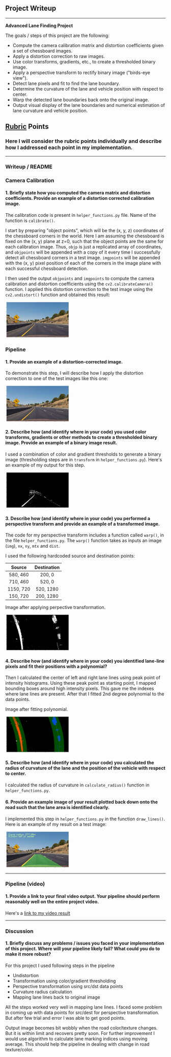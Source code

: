 ## Project Writeup


---

**Advanced Lane Finding Project**

The goals / steps of this project are the following:

* Compute the camera calibration matrix and distortion coefficients given a set of chessboard images.
* Apply a distortion correction to raw images.
* Use color transforms, gradients, etc., to create a thresholded binary image.
* Apply a perspective transform to rectify binary image ("birds-eye view").
* Detect lane pixels and fit to find the lane boundary.
* Determine the curvature of the lane and vehicle position with respect to center.
* Warp the detected lane boundaries back onto the original image.
* Output visual display of the lane boundaries and numerical estimation of lane curvature and vehicle position.


## [Rubric](https://review.udacity.com/#!/rubrics/571/view) Points

### Here I will consider the rubric points individually and describe how I addressed each point in my implementation.  

---

### Writeup / README


### Camera Calibration

#### 1. Briefly state how you computed the camera matrix and distortion coefficients. Provide an example of a distortion corrected calibration image.

The calibration code is present in `helper_functions.py` file. Name of the function is `calibrate()`.

I start by preparing "object points", which will be the (x, y, z) coordinates of the chessboard corners in the world. Here I am assuming the chessboard is fixed on the (x, y) plane at z=0, such that the object points are the same for each calibration image.  Thus, `objp` is just a replicated array of coordinates, and `objpoints` will be appended with a copy of it every time I successfully detect all chessboard corners in a test image.  `imgpoints` will be appended with the (x, y) pixel position of each of the corners in the image plane with each successful chessboard detection.  

I then used the output `objpoints` and `imgpoints` to compute the camera calibration and distortion coefficients using the `cv2.calibrateCamera()` function.  I applied this distortion correction to the test image using the `cv2.undistort()` function and obtained this result: 

<img src="imgs/undistorted.png" width="200">

### Pipeline

#### 1. Provide an example of a distortion-corrected image.

To demonstrate this step, I will describe how I apply the distortion correction to one of the test images like this one:

<img src="imgs/undistorted.png" width="200">

#### 2. Describe how (and identify where in your code) you used color transforms, gradients or other methods to create a thresholded binary image.  Provide an example of a binary image result.

I used a combination of color and gradient thresholds to generate a binary image (thresholding steps are in `transform` in `helper_functions.py`).  Here's an example of my output for this step.  

<img src="imgs/transformed.png" width="200">

#### 3. Describe how (and identify where in your code) you performed a perspective transform and provide an example of a transformed image.

The code for my perspective transform includes a function called `warp()`, in the file `helper_functions.py`.  The `warp()` function takes as inputs an image (`img`), `nx`, `ny`, `mtx` and `dist`.


I used the following hardcoded source and destination points:

| Source        | Destination   | 
|:-------------:|:-------------:| 
| 580, 460      | 200, 0        | 
| 710, 460      | 520, 0      	|
| 1150, 720     | 520, 1280     |
| 150, 720      | 200, 1280     |

Image after applying perpective transformation.

<img src="imgs/unwarped.png" width="200">

#### 4. Describe how (and identify where in your code) you identified lane-line pixels and fit their positions with a polynomial?

Then I calculated the center of left and right lane lines using peak point of intensity histograms. Using these peak point as starting point, I mapped bounding boxes around high intensity pixels. This gave me the indexes where lane lines are present. After that I fitted 2nd degree polynomial to the data points.

Image after fitting polynomial.  

<img src="imgs/curvature.png" width="200">

#### 5. Describe how (and identify where in your code) you calculated the radius of curvature of the lane and the position of the vehicle with respect to center.

I calculated the radius of curvature in `calculate_radius()` function in `helper_functions.py`.

#### 6. Provide an example image of your result plotted back down onto the road such that the lane area is identified clearly.

I implemented this step in `helper_functions.py` in the function `draw_lines()`.  Here is an example of my result on a test image:

<img src="imgs/final.png" width="200">

---

### Pipeline (video)

#### 1. Provide a link to your final video output.  Your pipeline should perform reasonably well on the entire project video.

Here's a [link to my video result](./output_project_video.mp4)

---

### Discussion

#### 1. Briefly discuss any problems / issues you faced in your implementation of this project.  Where will your pipeline likely fail?  What could you do to make it more robust?

For this project I used following steps in the pipeline

* Undistortion
* Transformation using color/gradient thresholding
* Perspective transformation using src/dst data points
* Curvature radius calculation
* Mapping lane lines back to original image

All the steps worked very well in mapping lane lines. I faced some problem in coming up with data points for src/dest for perspective transformation. But after few trial and error I was able to get good points. 

Output image becomes bit wobbly when the road color/texture changes. But it is within limit and recovers pretty soon. For further improvement I would use algorithm to calculate lane marking indices using moving average. This should help the pipeline in dealing with change in road texture/color.
